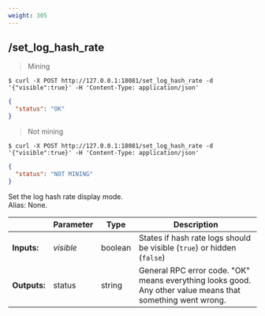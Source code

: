 ```yaml
---
weight: 305
---
```


## **/set_log_hash_rate**

> Mining

```shel
$ curl -X POST http://127.0.0.1:18081/set_log_hash_rate -d '{"visible":true}' -H 'Content-Type: application/json'
```
```json
{
  "status": "OK"
}
```

> Not mining

```shell
$ curl -X POST http://127.0.0.1:18081/set_log_hash_rate -d '{"visible":true}' -H 'Content-Type: application/json'
```
```json
{
  "status": "NOT MINING"
}
```

Set the log hash rate display mode.  
Alias: None.  

|             | Parameter | Type    | Description
| ---         | ---       | ---     | ---
|**Inputs:**  | *visible* | boolean | States if hash rate logs should be visible (`true`) or hidden (`false`)
|**Outputs:** | status    | string  | General RPC error code. "OK" means everything looks good. Any other value means that something went wrong.
